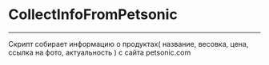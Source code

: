 # CollectInfoFromPetsonic
***
Скрипт собирает информацию о продуктах( название, весовка, цена, ссылка на фото, актуальность ) с сайта petsonic.com

